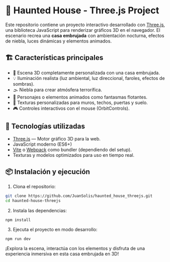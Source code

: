 # 🎃 Haunted House - Three.js Project

Este repositorio contiene un proyecto interactivo desarrollado con [Three.js](https://threejs.org/), una biblioteca JavaScript para renderizar gráficos 3D en el navegador. El escenario recrea una **casa embrujada** con ambientación nocturna, efectos de niebla, luces dinámicas y elementos animados.

## 🏗️ Características principales

- 🌌 Escena 3D completamente personalizada con una casa embrujada.
- 💡 Iluminación realista (luz ambiental, luz direccional, faroles, efectos de sombras).
- 🌫️ Niebla para crear atmósfera terrorífica.
- 👻 Personajes o elementos animados como fantasmas flotantes.
- 🧱 Texturas personalizadas para muros, techos, puertas y suelo.
- 🎮 Controles interactivos con el mouse (OrbitControls).

## 🚀 Tecnologías utilizadas

- [Three.js](https://threejs.org/) — Motor gráfico 3D para la web.
- JavaScript moderno (ES6+)
- [Vite](https://vitejs.dev/) o [Webpack](https://webpack.js.org/) como bundler (dependiendo del setup).
- Texturas y modelos optimizados para uso en tiempo real.

## 📦 Instalación y ejecución

1. Clona el repositorio:

```bash
git clone https://github.com/JuanSolis/haunted_house_threejs.git
cd haunted-house-threejs
```

2. Instala las dependencias:

```
npm install

```

3. Ejecuta el proyecto en modo desarrollo:

```
npm run dev
```

¡Explora la escena, interactúa con los elementos y disfruta de una experiencia inmersiva en esta casa embrujada en 3D!
